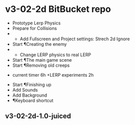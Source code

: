 # v3-02-2d BitBucket repo 
- Prototype Lerp Physics 
- Prepare for Collisions
- * Add Fullscreen and Project settings: Strech 2d Ignore
- Start ¶Creating the enemy
- * Change LERP physics to real LERP
- Start ¶The main game scene
- Start ¶Removing old creeps 

* current timer 6h +LERP experiments 2h

- Start ¶Finishing up
- Add Sounds
- Add Background
- ¶Keyboard shortcut

## v3-02-2d-1.0-juiced

